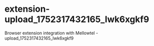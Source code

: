 # extension-upload_1752317432165_lwk6xgkf9
Browser extension integration with Mellowtel - upload_1752317432165_lwk6xgkf9
